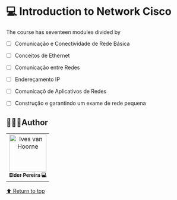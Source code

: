 <!-- <h1 align="center" id="atmega328"> </h1> -->


# 💻 Introduction to Network Cisco

The course has seventeen modules divided by

- [ ] Comunicação e Conectividade de Rede Básica
- [ ] Conceitos de Ethernet
- [ ] Comunicação entre Redes
- [ ] Endereçamento IP
- [ ] Comunicaçõ de Aplicativos de Redes
- [ ] Construção e garantindo um exame de rede pequena


## 🧑🏾‍💻Author

<table>
  <tr>
    <td align="center"><a href="http://ivesvh.com"><img src="https://avatars.githubusercontent.com/u/65613154?v=4" width="100px;" alt="Ives van Hoorne"/><br /><sub><b>Elder Pereira 💻</b> </tr>
</table>


[⬆ Return to top](#atmega328)
